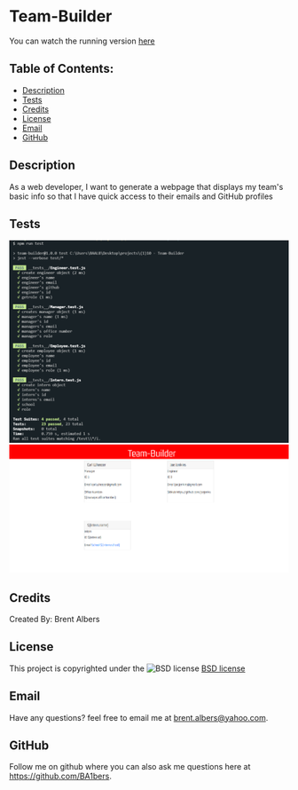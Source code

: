 # Team-Builder

You can watch the running version [here]()

  ## Table of Contents:
  * [Description](#description)
  * [Tests](#tests)
  * [Credits](#credits)
  * [License](#license)
  * [Email](#email)
  * [GitHub](#github)

## Description 
As a web developer, I want to generate a webpage that displays my team's basic info so that I have quick access to their emails and GitHub profiles

## Tests 
![Test](./screenshots/Capture.PNG)
![Page](./screenshots/Capture2.PNG)

## Credits 
Created By: Brent Albers

## License
This project is copyrighted under the 
![BSD license](https://img.shields.io/badge/License-BSD%203--Clause-blue.svg)
[BSD license](https://opensource.org/licenses/BSD-3-Clause)

## Email
Have any questions? feel free to email me at brent.albers@yahoo.com. 

## GitHub
Follow me on github where you can also ask me questions here at https://github.com/BA1bers.
